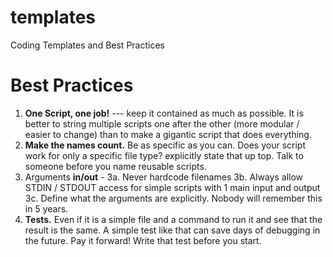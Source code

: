 # templates
 Coding Templates and Best Practices

# Best Practices

1. **One Script, one job!** --- keep it contained as much as possible. It is better to string multiple scripts one after the other (more modular / easier to change) than to make a gigantic script that does everything.
2. **Make the names count.** Be as specific as you can. Does your script work for only a specific file type? explicitly state that up top. Talk to someone before you name reusable scripts.
3. Arguments **in/out** -
    3a. Never hardcode filenames
    3b. Always allow STDIN / STDOUT access for simple scripts with 1 main input and output
    3c. Define what the arguments are explicitly. Nobody will remember this in 5 years.
4. **Tests.** Even if it is a simple file and a command to run it and see that the result is the same. A simple test like that can save days of debugging in the future. Pay it forward! Write that test before you start.
